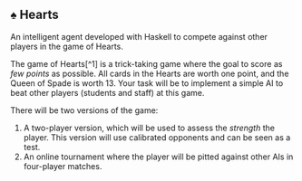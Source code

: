 ## ♠️ Hearts

An intelligent agent developed with Haskell to compete against other players in the game of Hearts.

The game of Hearts[^1] is a trick-taking game where the goal to score as *few
points* as possible.  All cards in the Hearts are worth one point, and the
Queen of Spade is worth 13.  Your task will be to implement a simple AI to beat
other players (students and staff) at this game.

There will be two versions of the game:

 1. A two-player version, which will be used to assess the *strength* the
    player.  This version will use calibrated opponents and can be seen as a
    test.
 2. An online tournament where the player will be pitted against other AIs in
    four-player matches.
    

